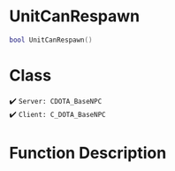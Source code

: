# UnitCanRespawn
```lua
bool UnitCanRespawn()
```
# Class
✔️ `Server: CDOTA_BaseNPC`  
✔️ `Client: C_DOTA_BaseNPC`  

# Function Description

